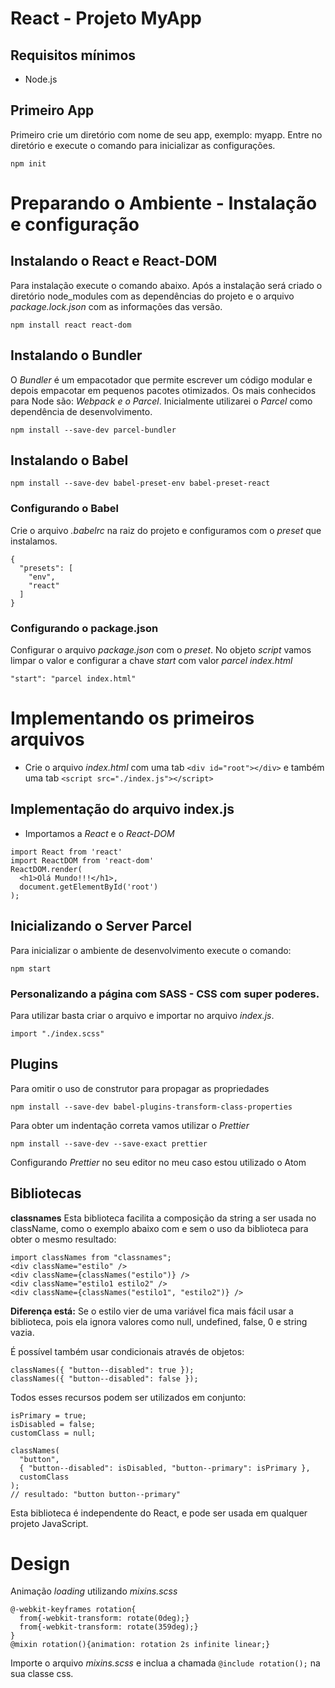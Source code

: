 # React - Projeto MyApp
## Requisitos mínimos
- Node.js
## Primeiro App
Primeiro crie um diretório com nome de seu app, exemplo: myapp. Entre no diretório e execute o comando para inicializar as configurações.
```
npm init
```
# Preparando o Ambiente - Instalação e configuração
## Instalando o React e React-DOM
Para instalação execute o comando abaixo. Após a instalação será criado o diretório node_modules com as dependências do projeto e o arquivo *package.lock.json* com as informações das versão.
```
npm install react react-dom
```
## Instalando o Bundler
O *Bundler* é um empacotador que permite escrever um código modular e depois empacotar em pequenos pacotes otimizados. Os mais conhecidos para Node são: *Webpack e o Parcel*.
Inicialmente utilizarei o *Parcel* como dependência de desenvolvimento.
```
npm install --save-dev parcel-bundler
```
## Instalando o Babel
```
npm install --save-dev babel-preset-env babel-preset-react
```
### Configurando o Babel
Crie o arquivo *.babelrc* na raiz do projeto e configuramos com o *preset* que instalamos.
```
{
  "presets": [
    "env",
    "react"
  ]
}
```
### Configurando o package.json
Configurar o arquivo *package.json* com o *preset*. No objeto *script* vamos limpar o valor e configurar a chave *start* com valor *parcel index.html*
```
"start": "parcel index.html"
```
# Implementando os primeiros arquivos
- Crie o arquivo *index.html* com uma tab ```<div id="root"></div>``` e também uma tab ```<script src="./index.js"></script>```

## Implementação do arquivo index.js
- Importamos a *React* e o *React-DOM*
```
import React from 'react'
import ReactDOM from 'react-dom'
ReactDOM.render(
  <h1>Olá Mundo!!!</h1>,
  document.getElementById('root')
);
```
## Inicializando o Server Parcel
Para inicializar o ambiente de desenvolvimento execute o comando:
```
npm start
```
### Personalizando a página com SASS - CSS com super poderes.
Para utilizar basta criar o arquivo e importar no arquivo *index.js*.
```
import "./index.scss"
```
## Plugins
Para omitir o uso de construtor para propagar as propriedades
```
npm install --save-dev babel-plugins-transform-class-properties
```
Para obter um indentação correta vamos utilizar o *Prettier*
```
npm install --save-dev --save-exact prettier
```
Configurando *Prettier* no seu editor no meu caso estou utilizado o Atom

## Bibliotecas
**classnames** Esta biblioteca facilita a composição da string a ser usada no className, como o exemplo abaixo com e sem o uso da biblioteca para obter o mesmo resultado:
```
import classNames from "classnames";
<div className="estilo" />
<div className={classNames("estilo")} />
<div className="estilo1 estilo2" />
<div className={classNames("estilo1", "estilo2")} />
```
**Diferença está:** Se o estilo vier de uma variável fica mais fácil usar a biblioteca, pois ela ignora valores como null, undefined, false, 0 e string vazia.

É possível também usar condicionais através de objetos:
```
classNames({ "button--disabled": true });
classNames({ "button--disabled": false });
```
Todos esses recursos podem ser utilizados em conjunto:
```
isPrimary = true;
isDisabled = false;
customClass = null;

classNames(
  "button",
  { "button--disabled": isDisabled, "button--primary": isPrimary },
  customClass
);
// resultado: "button button--primary"
```
Esta biblioteca é independente do React, e pode ser usada em qualquer projeto JavaScript.

# Design
Animação *loading* utilizando *mixins.scss*
```
@-webkit-keyframes rotation{
  from{-webkit-transform: rotate(0deg);}
  from{-webkit-transform: rotate(359deg);}
}
@mixin rotation(){animation: rotation 2s infinite linear;}
```
Importe o arquivo *mixins.scss* e inclua a chamada ```@include rotation();``` na sua classe css.